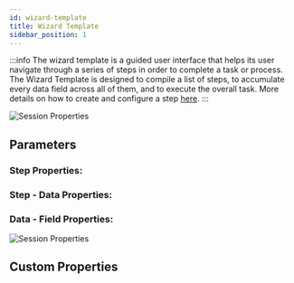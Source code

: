 ```yaml
---
id: wizard-template
title: Wizard Template
sidebar_position: 1
---
```

:::info
The wizard template is a guided user interface that helps its user navigate through a series of steps in order to complete a task or process. The Wizard Template is designed to compile a list of steps, to accumulate every data field across all of them, and to execute the overall task. More details on how to create and configure a step [here](docs/mes-framework/framework-design/templates/wizard/step-template-documentation.md).
:::

![Session Properties](/img/31.png)

## Parameters

### Step Properties:

### Step - Data Properties:

### Data - Field Properties:

![Session Properties](/img/32.png)

## Custom Properties